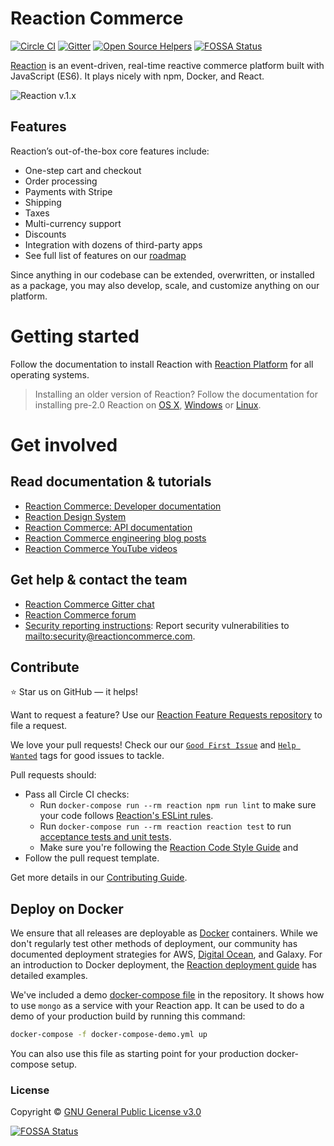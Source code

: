 # Reaction Commerce

[![Circle CI](https://circleci.com/gh/reactioncommerce/reaction.svg?style=svg)](https://circleci.com/gh/reactioncommerce/reaction) [![Gitter](https://badges.gitter.im/JoinChat.svg)](https://gitter.im/reactioncommerce/reaction?utm_source=badge&utm_medium=badge&utm_campaign=pr-badge&utm_content=badge)
[![Open Source Helpers](https://www.codetriage.com/reactioncommerce/reaction/badges/users.svg)](https://www.codetriage.com/reactioncommerce/reaction)
[![FOSSA Status](https://app.fossa.io/api/projects/git%2Bgithub.com%2Freactioncommerce%2Freaction.svg?type=shield)](https://app.fossa.io/projects/git%2Bgithub.com%2Freactioncommerce%2Freaction?ref=badge_shield)

[Reaction](http://reactioncommerce.com) is an event-driven, real-time reactive commerce platform built with JavaScript (ES6). It plays nicely with npm, Docker, and React.

![Reaction v.1.x](https://raw.githubusercontent.com/reactioncommerce/reaction-docs/v1.7.0/assets/Reaction-Commerce-Illustration-BG-800px.png)

## Features

Reaction’s out-of-the-box core features include:

-	One-step cart and checkout
-   Order processing
-   Payments with Stripe
-   Shipping
-   Taxes
-   Multi-currency support
-   Discounts
-   Integration with dozens of third-party apps
-   See full list of features on our [roadmap](https://reactioncommerce.com/roadmap)

Since anything in our codebase can be extended, overwritten, or installed as a package, you may also develop, scale, and customize anything on our platform.

# Getting started

Follow the documentation to install Reaction with [Reaction Platform](https://docs.reactioncommerce.com/docs/installation-reaction-platform) for all operating systems.

> Installing an older version of Reaction? Follow the documentation for installing pre-2.0 Reaction on [OS X](https://docs.reactioncommerce.com/docs/1.16.0/installation-osx), [Windows](https://docs.reactioncommerce.com/docs/1.16.0/installation-windows) or [Linux](https://docs.reactioncommerce.com/docs/1.16.0/installation-linux).

# Get involved

## Read documentation & tutorials

-   [Reaction Commerce: Developer documentation](https://docs.reactioncommerce.com)
-   [Reaction Design System](http://designsystem.reactioncommerce.com/)
-   [Reaction Commerce: API documentation](http://api.docs.reactioncommerce.com)
-   [Reaction Commerce engineering blog posts](https://blog.reactioncommerce.com/tag/engineering/)
-   [Reaction Commerce YouTube videos](https://www.youtube.com/user/reactioncommerce/videos)

## Get help & contact the team

-   [Reaction Commerce Gitter chat](https://gitter.im/reactioncommerce/reaction)
-   [Reaction Commerce forum](https://forums.reactioncommerce.com/)
-   [Security reporting instructions](https://docs.reactioncommerce.com/reaction-docs/master/reporting-vulnerabilities): Report security vulnerabilities to <mailto:security@reactioncommerce.com>.

## Contribute

:star: Star us on GitHub — it helps!

Want to request a feature? Use our [Reaction Feature Requests repository](https://github.com/reactioncommerce/reaction-feature-requests) to file a request.

We love your pull requests! Check our our [`Good First Issue`](https://github.com/reactioncommerce/reaction/issues?q=is%3Aopen+is%3Aissue+label%3A%22good+first+issue%22) and [`Help Wanted`](https://github.com/reactioncommerce/reaction/issues?q=label%3A%22help+wanted%22) tags for good issues to tackle.

Pull requests should:

- Pass all Circle CI checks: 
    - Run `docker-compose run --rm reaction npm run lint` to make sure your code follows [Reaction's ESLint rules](https://github.com/reactioncommerce/reaction-eslint-config).
    - Run `docker-compose run --rm reaction reaction test` to run [acceptance tests and unit tests](https://docs.reactioncommerce.com/reaction-docs/master/testing-reaction).
    - Make sure you're following the [Reaction Code Style Guide](https://docs.reactioncommerce.com/reaction-docs/master/styleguide) and 
- Follow the pull request template.

Get more details in our [Contributing Guide](https://docs.reactioncommerce.com/reaction-docs/master/contributing-to-reaction).

## Deploy on Docker

We ensure that all releases are deployable as [Docker](https://hub.docker.com/r/reactioncommerce/reaction/) containers. While we don't regularly test other methods of deployment, our community has documented deployment strategies for AWS, [Digital Ocean](https://gist.github.com/jshimko/745ca66748846551692e24c267a56060), and Galaxy. For an introduction to Docker deployment, the [Reaction deployment guide](https://docs.reactioncommerce.com/reaction-docs/master/deploying) has detailed examples.

We've included a demo [docker-compose file](https://github.com/reactioncommerce/reaction/blob/master/docker-compose-demo.yml) in the repository.
It shows how to use `mongo` as a service with your Reaction app. It can be used to do a demo of your production build by running this command:

```sh
docker-compose -f docker-compose-demo.yml up
```

You can also use this file as starting point for your production docker-compose setup.

### License

Copyright © [GNU General Public License v3.0](./LICENSE.md)


[![FOSSA Status](https://app.fossa.io/api/projects/git%2Bgithub.com%2Freactioncommerce%2Freaction.svg?type=large)](https://app.fossa.io/projects/git%2Bgithub.com%2Freactioncommerce%2Freaction?ref=badge_large)
